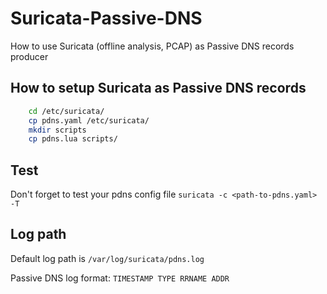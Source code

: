 # Suricata-Passive-DNS
How to use Suricata (offline analysis, PCAP) as Passive DNS records producer

## How to setup Suricata as Passive DNS records
```bash
	cd /etc/suricata/
	cp pdns.yaml /etc/suricata/
	mkdir scripts
	cp pdns.lua scripts/
```
## Test
Don't forget to test your pdns config file `suricata -c <path-to-pdns.yaml> -T`

## Log path
Default log path is `/var/log/suricata/pdns.log`

Passive DNS log format: `TIMESTAMP TYPE RRNAME ADDR`
